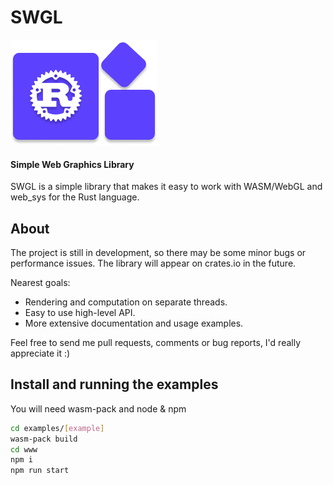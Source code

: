 # SWGL

 ![alt](https://github.com/JakubesP/swgl/blob/main/logo.jpg?raw=true)
 
#### Simple Web Graphics Library

SWGL is a simple library that makes it easy to work with WASM/WebGL and web_sys for the Rust language.

## About

The project is still in development, so there may be some minor bugs or performance issues. The library will appear on crates.io in the future.

Nearest goals:
- Rendering and computation on separate threads.
- Easy to use high-level API.
- More extensive documentation and usage examples. 

Feel free to send me pull requests, comments or bug reports, I'd really appreciate it :)

## Install and running the examples

You will need wasm-pack and node & npm

```sh
cd examples/[example]
wasm-pack build
cd www
npm i
npm run start
```

